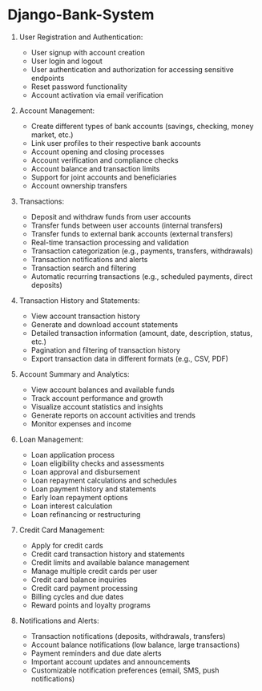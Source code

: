 # Django-Bank-System

1. User Registration and Authentication:
   - User signup with account creation
   - User login and logout
   - User authentication and authorization for accessing sensitive endpoints
   - Reset password functionality
   - Account activation via email verification

2. Account Management:
   - Create different types of bank accounts (savings, checking, money market, etc.)
   - Link user profiles to their respective bank accounts
   - Account opening and closing processes
   - Account verification and compliance checks
   - Account balance and transaction limits
   - Support for joint accounts and beneficiaries
   - Account ownership transfers

3. Transactions:
   - Deposit and withdraw funds from user accounts
   - Transfer funds between user accounts (internal transfers)
   - Transfer funds to external bank accounts (external transfers)
   - Real-time transaction processing and validation
   - Transaction categorization (e.g., payments, transfers, withdrawals)
   - Transaction notifications and alerts
   - Transaction search and filtering
   - Automatic recurring transactions (e.g., scheduled payments, direct deposits)

4. Transaction History and Statements:
   - View account transaction history
   - Generate and download account statements
   - Detailed transaction information (amount, date, description, status, etc.)
   - Pagination and filtering of transaction history
   - Export transaction data in different formats (e.g., CSV, PDF)

5. Account Summary and Analytics:
   - View account balances and available funds
   - Track account performance and growth
   - Visualize account statistics and insights
   - Generate reports on account activities and trends
   - Monitor expenses and income

6. Loan Management:
   - Loan application process
   - Loan eligibility checks and assessments
   - Loan approval and disbursement
   - Loan repayment calculations and schedules
   - Loan payment history and statements
   - Early loan repayment options
   - Loan interest calculation
   - Loan refinancing or restructuring

7. Credit Card Management:
   - Apply for credit cards
   - Credit card transaction history and statements
   - Credit limits and available balance management
   - Manage multiple credit cards per user
   - Credit card balance inquiries
   - Credit card payment processing
   - Billing cycles and due dates
   - Reward points and loyalty programs

8. Notifications and Alerts:
   - Transaction notifications (deposits, withdrawals, transfers)
   - Account balance notifications (low balance, large transactions)
   - Payment reminders and due date alerts
   - Important account updates and announcements
   - Customizable notification preferences (email, SMS, push notifications)

